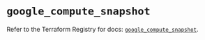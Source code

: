 # `google_compute_snapshot`

Refer to the Terraform Registry for docs: [`google_compute_snapshot`](https://registry.terraform.io/providers/hashicorp/google-beta/6.47.0/docs/resources/google_compute_snapshot).
